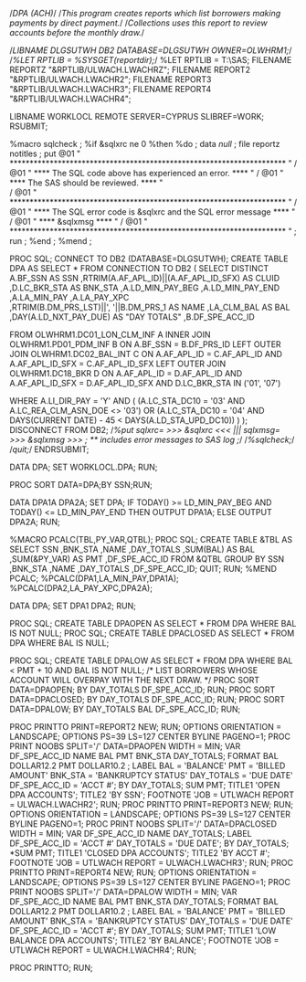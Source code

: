 /*DPA (ACH)*/
/*This program creates reports which list borrowers making payments by direct payment.*/
/*Collections uses this report to review accounts before the monthly draw.*/

/*LIBNAME DLGSUTWH DB2 DATABASE=DLGSUTWH OWNER=OLWHRM1;*/
/*%LET RPTLIB = %SYSGET(reportdir);*/
%LET RPTLIB = T:\SAS;
FILENAME REPORTZ "&RPTLIB/ULWACH.LWACHRZ";
FILENAME REPORT2 "&RPTLIB/ULWACH.LWACHR2";
FILENAME REPORT3 "&RPTLIB/ULWACH.LWACHR3";
FILENAME REPORT4 "&RPTLIB/ULWACH.LWACHR4";


LIBNAME  WORKLOCL  REMOTE  SERVER=CYPRUS  SLIBREF=WORK;
RSUBMIT;

%macro sqlcheck ;
  %if  &sqlxrc ne 0  %then  %do  ;
    data _null_  ;
            file reportz notitles  ;
            put @01 " ********************************************************************* "
              / @01 " ****  The SQL code above has experienced an error.               **** "
              / @01 " ****  The SAS should be reviewed.                                **** "       
              / @01 " ********************************************************************* "
              / @01 " ****  The SQL error code is  &sqlxrc  and the SQL error message  **** "
              / @01 " ****  &sqlxmsg   **** "
              / @01 " ********************************************************************* "
            ;
         run  ;
  %end  ;
%mend  ;

PROC SQL;
CONNECT TO DB2 (DATABASE=DLGSUTWH);
CREATE TABLE DPA AS
SELECT *
FROM CONNECTION TO DB2 (
SELECT DISTINCT
	A.BF_SSN								AS SSN
	,RTRIM(A.AF_APL_ID)||(A.AF_APL_ID_SFX) 	AS CLUID
	,D.LC_BKR_STA							AS BNK_STA
	,A.LD_MIN_PAY_BEG
	,A.LD_MIN_PAY_END
	,A.LA_MIN_PAY
	,A.LA_PAY_XPC	 
	,RTRIM(B.DM_PRS_LST)||', '||B.DM_PRS_1	AS NAME
	,LA_CLM_BAL								AS BAL
	,DAY(A.LD_NXT_PAY_DUE) 					AS "DAY TOTALS"
	,B.DF_SPE_ACC_ID

FROM OLWHRM1.DC01_LON_CLM_INF A 
INNER JOIN OLWHRM1.PD01_PDM_INF B 
	ON A.BF_SSN = B.DF_PRS_ID 
LEFT OUTER JOIN	OLWHRM1.DC02_BAL_INT C 
	ON A.AF_APL_ID = C.AF_APL_ID 
	AND A.AF_APL_ID_SFX = C.AF_APL_ID_SFX 
LEFT OUTER JOIN	OLWHRM1.DC18_BKR D 
	ON A.AF_APL_ID = D.AF_APL_ID 
	AND	A.AF_APL_ID_SFX = D.AF_APL_ID_SFX 
	AND	D.LC_BKR_STA IN ('01', '07')

WHERE A.LI_DIR_PAY = 'Y' 
AND (
		(A.LC_STA_DC10 = '03' AND A.LC_REA_CLM_ASN_DOE <> '03') 
	 	 OR 
		(A.LC_STA_DC10 = '04' AND DAYS(CURRENT DATE) - 45 < DAYS(A.LD_STA_UPD_DC10))
	)
);
DISCONNECT FROM DB2;
/*%put  sqlxrc= >>> &sqlxrc <<< ||| sqlxmsg= >>> &sqlxmsg >>> ;  ** includes error messages to SAS log  ;*/
/*%sqlcheck;*/
/*quit;*/
ENDRSUBMIT;

DATA DPA;
SET WORKLOCL.DPA;
RUN;

PROC SORT DATA=DPA;BY SSN;RUN;

DATA DPA1A DPA2A;
SET DPA;
IF TODAY() >= LD_MIN_PAY_BEG AND TODAY() <= LD_MIN_PAY_END THEN OUTPUT DPA1A;
ELSE OUTPUT DPA2A;
RUN;

%MACRO PCALC(TBL,PY_VAR,QTBL);
PROC SQL;
CREATE TABLE &TBL AS 
SELECT SSN
	,BNK_STA
	,NAME
	,DAY_TOTALS
	,SUM(BAL) AS BAL
	,SUM(&PY_VAR) AS PMT
	,DF_SPE_ACC_ID
FROM &QTBL
GROUP BY SSN
	,BNK_STA
	,NAME
	,DAY_TOTALS
	,DF_SPE_ACC_ID;
QUIT;
RUN;
%MEND PCALC;
%PCALC(DPA1,LA_MIN_PAY,DPA1A);
%PCALC(DPA2,LA_PAY_XPC,DPA2A);

DATA DPA;
SET DPA1 DPA2;
RUN;

PROC SQL;
CREATE TABLE DPAOPEN AS
SELECT *
FROM DPA
WHERE BAL IS NOT NULL;
PROC SQL;
CREATE TABLE DPACLOSED AS
SELECT *
FROM DPA
WHERE BAL IS NULL;

PROC SQL;
CREATE TABLE DPALOW AS
SELECT *
FROM DPA
WHERE	BAL < PMT + 10 AND
		BAL IS NOT NULL;	/* LIST BORROWERS WHOSE ACCOUNT WILL OVERPAY WITH THE NEXT DRAW. */
PROC SORT DATA=DPAOPEN;
BY DAY_TOTALS DF_SPE_ACC_ID;
RUN;
PROC SORT DATA=DPACLOSED;
BY DAY_TOTALS DF_SPE_ACC_ID;
RUN;
PROC SORT DATA=DPALOW;
BY DAY_TOTALS BAL DF_SPE_ACC_ID;
RUN;

PROC PRINTTO PRINT=REPORT2 NEW; 
RUN;
OPTIONS ORIENTATION = LANDSCAPE;
OPTIONS PS=39 LS=127 CENTER BYLINE PAGENO=1;
PROC PRINT NOOBS SPLIT='/' DATA=DPAOPEN WIDTH = MIN;
VAR DF_SPE_ACC_ID
	NAME
	BAL
	PMT
	BNK_STA
	DAY_TOTALS;
FORMAT BAL DOLLAR12.2 PMT DOLLAR10.2 ;
LABEL	BAL = 'BALANCE'
		PMT = 'BILLED AMOUNT'
		BNK_STA = 'BANKRUPTCY STATUS'
		DAY_TOTALS = 'DUE DATE'
		DF_SPE_ACC_ID = 'ACCT #';
BY DAY_TOTALS;
SUM PMT;
TITLE1 'OPEN DPA ACCOUNTS';
TITLE2 'BY SSN';
FOOTNOTE  'JOB = UTLWACH     REPORT = ULWACH.LWACHR2';
RUN;
PROC PRINTTO PRINT=REPORT3 NEW;
RUN;
OPTIONS ORIENTATION = LANDSCAPE;
OPTIONS PS=39 LS=127 CENTER BYLINE PAGENO=1;
PROC PRINT NOOBS SPLIT='/' DATA=DPACLOSED WIDTH = MIN;
VAR DF_SPE_ACC_ID
	NAME
	DAY_TOTALS;
LABEL DF_SPE_ACC_ID = 'ACCT #' DAY_TOTALS = 'DUE DATE';
BY DAY_TOTALS;
*SUM PMT;
TITLE1 'CLOSED DPA ACCOUNTS';
TITLE2 'BY ACCT #';
FOOTNOTE  'JOB = UTLWACH     REPORT = ULWACH.LWACHR3';
RUN;
PROC PRINTTO PRINT=REPORT4 NEW;
RUN;
OPTIONS ORIENTATION = LANDSCAPE;
OPTIONS PS=39 LS=127 CENTER BYLINE PAGENO=1;
PROC PRINT NOOBS SPLIT='/' DATA=DPALOW WIDTH = MIN;
VAR DF_SPE_ACC_ID
	NAME
	BAL
	PMT
	BNK_STA
	DAY_TOTALS;
FORMAT BAL DOLLAR12.2 PMT DOLLAR10.2 ;
LABEL	BAL = 'BALANCE'
		PMT = 'BILLED AMOUNT'
		BNK_STA = 'BANKRUPTCY STATUS'
		DAY_TOTALS = 'DUE DATE'
		DF_SPE_ACC_ID = 'ACCT #';
BY DAY_TOTALS;
SUM PMT;
TITLE1 'LOW BALANCE DPA ACCOUNTS';
TITLE2 'BY BALANCE';
FOOTNOTE  'JOB = UTLWACH     REPORT = ULWACH.LWACHR4';
RUN;

PROC PRINTTO;
RUN;

